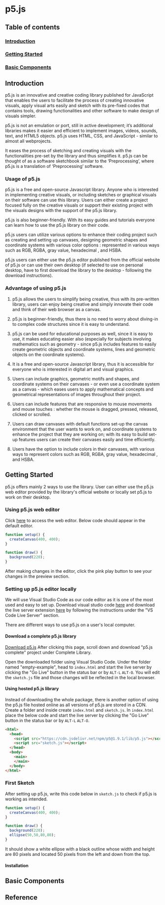 # p5.js

## Table of contents
### [Introduction](#introduction)
### [Getting Started](#getting-started)
### [Basic Components](#basic-components)

## Introduction

p5.js is an innovative and creative coding library published for JavaScript that enables the users to facilitate the process of creating
innovative visuals, apply visual arts easily and sketch with its pre-fixed codes that contains tools, drawing functionalities and other
software to make design of visuals simpler. 

p5.js is not an emulation or port, still in active development; it’s additional libraries makes it easier and efficient to implement images, videos, sounds, text, and HTML5 objects. p5.js uses HTML, CSS, and JavaScript - similar to almost all webprojects.

It eases the process of sketching and creating visuals with the functionalities pre-set by the library and thus simplifies it. p5.js can be thought of as a software sketchbook similar to the ‘Preprocessing’, where p5.js is a translation of ‘Preprocessing’ software. 


### Usage of p5.js 

p5.js is a free and open-source Javascript library. Anyone who is interested in implementing creative visuals, or including sketches or graphical visuals on their software can use this library. Users can either create a project focused fully on the creative visuals or support their existing project with the visuals designs with the support of the p5.js library.

p5.js is also beginner-friendly. With its easy guides and tutorials everyone can learn how to use the p5.js library on their code.

p5.js users can utilize various options to enhance their coding project such as creating and setting up canvases, designing geometric shapes and coordinate systems with various color options : represented in various ways such as RGB, RGBA, gray value, hexadecimal , and HSBA.

p5.js users can either use the p5.js editor published from the official website of p5.js or can use their own desktop (if selected to use on personal desktop, have to first download the library to the desktop - following the download instructions).


### Advantage of using p5.js

1. p5.js allows the users to simplify being creative, thus with its pre-written library, users can enjoy being creative and simply innovate their code and think of their web browser as a canvas.

2. p5.js is beginner-friendly, thus there is no need to worry about diving-in to complex code structures since it is easy to understand.

3. p5.js can be used for educational purposes as well, since it is easy to use, it makes educating easier also (especially for subjects involving mathematics such as geometry - since p5.js includes features to easily create geometric objects and coordinate systems, lines and geometric objects on the coordinate systems).

4. It is a free and open-source Javascript library, thus it is accessible for everyone who is interested in digital art and visual graphics.

5. Users can include graphics, geometric motifs and shapes, and coordinate systems on their canvases - or even use a coordinate system as a canvas - which eases users to apply mathematical concepts and geometrical representations of images throughout their project.

6. Users can include features that are responsive to mouse movements and mouse touches : whether the mouse is dragged, pressed, released, clicked or scrolled.

7. Users can draw canvases with default functions set-up the canvas environment that the user wants to work on, and coordinate systems to enhance the project that they are working on; with its easy to build set-up features users can create their canvases easily and time efficiently.

8. Users have the option to include colors in their canvases, with various ways to represent colors such as RGB, RGBA, gray value, hexadecimal , and HSBA.


## Getting Started

p5.js offers mainly 2 ways to use the library. User can either use the p5.js web editor provided by the library's official website or locally set p5.js to work on their desktop. 


### Using p5.js web editor 

Click [here](https://editor.p5js.org/) to access the web editor.
Below code should appear in the default editor. 

```javascript 
function setup() {
  createCanvas(400, 400);
}

function draw() {
  background(220);
}
```

After making changes in the editor, click the pink play button to see your changes in the preview section. 


### Setting up p5.js editor locally 

We will use Visual Studio Code as our code editor as it is one of the most used and easy to set up. 
Download visual studio code [here](https://code.visualstudio.com/download) and download the live server extension [here](https://github.com/processing/p5.js/wiki/Local-server) by following the instructions under the "VS Code Live Server" section. 

There are different ways to use p5.js on a user's local computer. 

#### Download a complete p5.js library 

[Download p5.js](https://p5js.org/download/) After clicking this page, scroll down and download "p5.js complete" project under Complete Library.  

Open the downloaded folder using Visual Studio Code. Under the folder named "empty-example", head to `index.html` and start the live server by clicking the "Go Live" button in the status bar or by `ALT-L` `ALT-O`. You will edit the `sketch.js` file and those changes will be reflected in the local browser. 


#### Using hosted p5.js library

Instead of downloading the whole package, there is another option of using the p5.js file hosted online as all versions of p5.js are stored in a CDN. Create a folder and inside create `index.html` and `sketch.js`. In `index.html` place the below code and start the live server by clicking the "Go Live" button in the status bar or by `ALT-L` `ALT-O`. 
```html
<html>
  <head>
    <script src="https://cdn.jsdelivr.net/npm/p5@1.9.1/lib/p5.js"></script>
    <script src="sketch.js"></script>
  </head>
  <body>
    <main>
    </main>
  </body>
</html>
```

### First Sketch 

After setting up p5.js, write this code below in `sketch.js` to check if p5.js is working as intended. 

```javascript 
function setup() {
  createCanvas(400, 400);
}

function draw() {
  background(220);
  ellipse(50,50,80,80);
}
```
It should show a white ellipse with a black outline whose width and height are 80 pixels and located 50 pixels from the left and down from the top.

#### Installation

## Basic Components 

## Reference 
